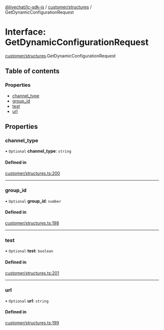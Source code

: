 [@livechat/lc-sdk-js](../README.md) / [customer/structures](../modules/customer_structures.md) / GetDynamicConfigurationRequest

# Interface: GetDynamicConfigurationRequest

[customer/structures](../modules/customer_structures.md).GetDynamicConfigurationRequest

## Table of contents

### Properties

- [channel\_type](customer_structures.GetDynamicConfigurationRequest.md#channel_type)
- [group\_id](customer_structures.GetDynamicConfigurationRequest.md#group_id)
- [test](customer_structures.GetDynamicConfigurationRequest.md#test)
- [url](customer_structures.GetDynamicConfigurationRequest.md#url)

## Properties

### channel\_type

• `Optional` **channel\_type**: `string`

#### Defined in

[customer/structures.ts:200](https://github.com/livechat/lc-sdk-js/blob/4da1eb6/src/customer/structures.ts#L200)

___

### group\_id

• `Optional` **group\_id**: `number`

#### Defined in

[customer/structures.ts:198](https://github.com/livechat/lc-sdk-js/blob/4da1eb6/src/customer/structures.ts#L198)

___

### test

• `Optional` **test**: `boolean`

#### Defined in

[customer/structures.ts:201](https://github.com/livechat/lc-sdk-js/blob/4da1eb6/src/customer/structures.ts#L201)

___

### url

• `Optional` **url**: `string`

#### Defined in

[customer/structures.ts:199](https://github.com/livechat/lc-sdk-js/blob/4da1eb6/src/customer/structures.ts#L199)
